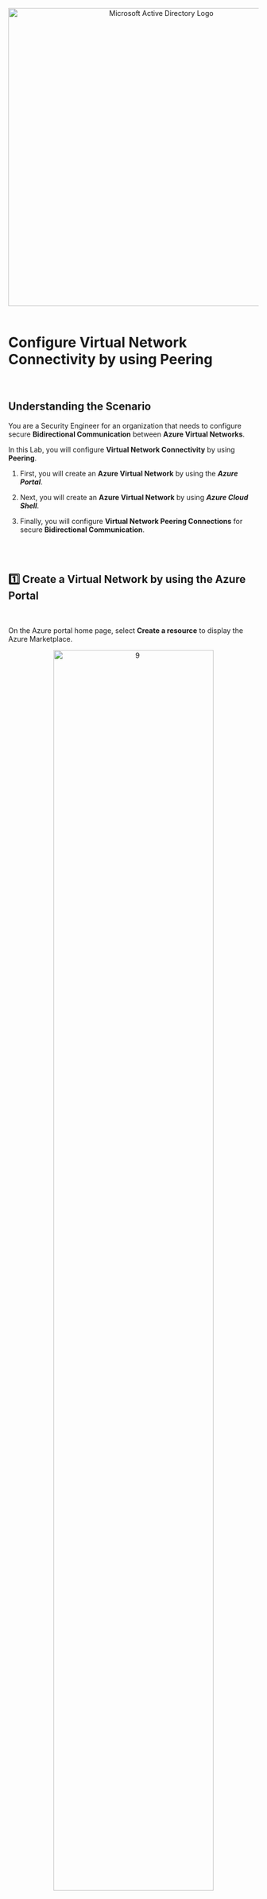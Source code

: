 <p align="center">
<img width="600" src="https://github.com/franciscovfonseca/Configure-Virtual-Network-Connectivity-by-Using-Peering/assets/172988970/5795419a-3012-4a57-b4b0-155c2dd93fc7" alt="Microsoft Active Directory Logo"/>
<br>
<br>



<h1> Configure Virtual Network Connectivity by using Peering </h1>
<br>

<h2>Understanding the Scenario</h2>

You are a Security Engineer for an organization that needs to configure secure **Bidirectional Communication** between **Azure Virtual Networks**.

In this Lab, you will configure **Virtual Network Connectivity** by using **Peering**.
1. First, you will create an **Azure Virtual Network** by using the ***Azure Portal***.

2. Next, you will create an **Azure Virtual Network** by using ***Azure Cloud Shell***.

3. Finally, you will configure **Virtual Network Peering Connections** for secure **Bidirectional Communication**.

<br>
<br>

<h2>1️⃣ Create a Virtual Network by using the Azure Portal</h2>
<br>
 
On the Azure portal home page, select **Create a resource** to display the Azure Marketplace.
<p align="center">
<img src="https://github.com/franciscovfonseca/Configure-Virtual-Network-Connectivity-by-Using-Peering/assets/172988970/5b9a2405-7215-4592-95f3-363c871949ef" height="80%" width="80%" alt="9"/><br />
<br>

In Search the Marketplace, search for and select ***Virtual Network***, and then select **Create**.
<p align="center">
<img src="https://github.com/franciscovfonseca/Configure-Virtual-Network-Connectivity-by-Using-Peering/assets/172988970/d5bede9d-9732-4c85-8d17-af609b9726fa" height="80%" width="80%" alt="9"/><br />
<br>
  
<p align="center">
<img src="https://github.com/franciscovfonseca/Configure-Virtual-Network-Connectivity-by-Using-Peering/assets/172988970/ca90a091-571d-49f1-beed-ddd25755c5c9" height="80%" width="80%" alt="9"/><br />
<br>

On the Create virtual network blade, on the Basics page, in Resource group, select **corp-datalod42226775**, in Virtual network name, enter ***webVNET***, and then select **Next**.
<p align="center">
<img src="https://github.com/franciscovfonseca/Configure-Virtual-Network-Connectivity-by-Using-Peering/assets/172988970/e1696f0a-06fd-4ae4-ae95-3f6c8bfd0507" height="50%" width="50%" alt="9"/><br />
<br>

On the Security page, select **Next**.

On the IP addresses page, in IPv4 address space, select **Delete address space**, and then select **Add IPv4 address space**.
<p align="center">
<img src="https://github.com/franciscovfonseca/Configure-Virtual-Network-Connectivity-by-Using-Peering/assets/172988970/c0524a5f-97cb-478a-bad8-b6fc9236fe7f" height="50%" width="50%" alt="9"/><br />
<br>

For IP address, enter ***10.10.0.0***, and confirm the subnet mask is **/16**.

Select **Add a subnet** to open the Add subnet blade.
<p align="center">
<img src="https://github.com/franciscovfonseca/Configure-Virtual-Network-Connectivity-by-Using-Peering/assets/172988970/aa430c55-3c00-4b97-b21a-aa572a0f2373" height="50%" width="50%" alt="9"/><br />
<br>

On the Add subnet blade, in Subnet name, enter ***web***, in Starting address, enter ***10.10.0.0***.

In Subnet size, select **/25**, and then select **Add**.
<p align="center">
<img src="https://github.com/franciscovfonseca/Configure-Virtual-Network-Connectivity-by-Using-Peering/assets/172988970/9b7da0cd-748d-4bb3-a77b-c12abd46eb7a" height="50%" width="50%" alt="9"/><br />
<br>

On the Create virtual network blade, select **Review + create**, and then select **Create** to create the virtual network.
<p align="center">
<img src="https://github.com/franciscovfonseca/Configure-Virtual-Network-Connectivity-by-Using-Peering/assets/172988970/f75b053a-1f8a-4b33-b502-73fa7feba6b3" height="50%" width="50%" alt="9"/><br />
<br>

✅ You will use this **Virtual Network** for the **Web Tier**.

<br>
<br>

<h2>2️⃣ Create a Virtual Network by using Azure Cloud Shell</h2>
<br>
 
In the Azure Portal, in the global controls, select the **Cloud Shell** icon.
<p align="center">
<img src="https://github.com/franciscovfonseca/Configure-Virtual-Network-Connectivity-by-Using-Peering/assets/172988970/83d5df37-6cdb-4da2-8fa9-99a4fdb61607" height="80%" width="80%" alt="9"/><br />
<br>

In the Welcome to Azure Cloud Shell dialog box, select **Bash**.
<p align="center">
<img src="https://github.com/franciscovfonseca/Configure-Virtual-Network-Connectivity-by-Using-Peering/assets/172988970/56b65cb6-9732-45a0-abbe-ab0bdd5557d0" height="80%" width="80%" alt="9"/><br />
<br>

In the Getting started window, select **Mount storage account**, in Storage account subscription, select the existing **hallenge Labs** option, and then select **Apply**.
<p align="center">
<img src="https://github.com/franciscovfonseca/Configure-Virtual-Network-Connectivity-by-Using-Peering/assets/172988970/598c5ba9-9345-4c4a-9c3f-602c8ed9c580" height="80%" width="80%" alt="9"/><br />
<br>

In the Mount storage account window, select **I want to create a storage account**, and then select **Next**.
<p align="center">
<img src="https://github.com/franciscovfonseca/Configure-Virtual-Network-Connectivity-by-Using-Peering/assets/172988970/03d7e688-f940-451a-873f-c601cb059b02" height="80%" width="80%" alt="9"/><br />
<br>

In the Create storage account window, in Resource group, select **corp-datalod42226775**.

In Region, select **(US) East US**.

In Storage account name, enter ***cs42226775***.

In File share, enter ***cloudshell***, and then select **Create**.
<p align="center">
<img src="https://github.com/franciscovfonseca/Configure-Virtual-Network-Connectivity-by-Using-Peering/assets/172988970/81b26701-7e3a-4e31-96d1-ac2481276ecc" height="80%" width="80%" alt="9"/><br />
<br>

The Cloud Shell should take approximately 1–2 minutes to initialize.


✅ You will use this **Virtual Network** for the **Application Tier**.

<br>
<h2></h2>
<br>

In Azure Cloud Shell, run the following command to create a virtual network and subnet:

```commandline
az network vnet create --name appVNET --resource-group corp-datalod42226775 --address-prefix 10.20.0.0/16 --subnet-name app --subnet-prefix 10.20.0.0/25
```
<br>

⚠️ Cloud Shell does not support the keyboard shortcut Ctrl+V for paste.

- Instead, select the command prompt, and then use **Ctrl+Shift+V** to paste.

<p align="center">
<img src="https://github.com/franciscovfonseca/Configure-Virtual-Network-Connectivity-by-Using-Peering/assets/172988970/1633eed3-851a-4949-9c7e-f920217d3425" height="80%" width="80%" alt="9"/><br />
<br>

<p align="center">
<img src="https://github.com/franciscovfonseca/Configure-Virtual-Network-Connectivity-by-Using-Peering/assets/172988970/eb66d335-b144-46bb-8adc-59ff15426181" height="80%" width="80%" alt="9"/><br />
<br>
<h2></h2>
<br>

Run the following command to verify the presence of a virtual network and subnet:

```commandline
az network vnet show --name appVNET --resource-group corp-datalod42226775
```
<br>
<p align="center">
<img src="https://github.com/franciscovfonseca/Configure-Virtual-Network-Connectivity-by-Using-Peering/assets/172988970/ce8116a3-778c-4113-abae-66448f272a19" height="80%" width="80%" alt="9"/><br />
<br>

The following screenshot shows the virtual network name and subnet name property values in the command output:
<p align="center">
<img src="https://github.com/franciscovfonseca/Configure-Virtual-Network-Connectivity-by-Using-Peering/assets/172988970/dd402600-f67e-4a8b-8f94-c5d917f0d207" height="80%" width="80%" alt="9"/><br />
<br>

Close the **Cloud Shell** window.

<br>
<br>

<h2>3️⃣ Configure Peering Connections between the Virtual Networks</h2>
<br>
 
On the Azure portal home page, in the Search bar, search for and select webVNET to display the ***webVNET*** virtual network page.
<p align="center">
<img src="https://github.com/franciscovfonseca/Configure-Virtual-Network-Connectivity-by-Using-Peering/assets/172988970/5b9a2405-7215-4592-95f3-363c871949ef" height="80%" width="80%" alt="9"/><br />
<br>

On the webVNET resource menu, in Settings, select **Peerings**, and then on the command bar, select **Add** to add a peering connection between the virtual networks.
<p align="center">
<img src="https://github.com/franciscovfonseca/Configure-Virtual-Network-Connectivity-by-Using-Peering/assets/172988970/d5bede9d-9732-4c85-8d17-af609b9726fa" height="80%" width="80%" alt="9"/><br />
<br>

On the Add peering page, in This virtual network, in Peering link name, enter ***webVNET-to-appVNET***.
<p align="center">
<img src="https://github.com/franciscovfonseca/Configure-Virtual-Network-Connectivity-by-Using-Peering/assets/172988970/ca90a091-571d-49f1-beed-ddd25755c5c9" height="80%" width="80%" alt="9"/><br />
<br>

In Remote virtual network, in Peering link name, enter ***appVNET-to-webVNET***, and then in Virtual network, select **appVNET**.
<p align="center">
<img src="https://github.com/franciscovfonseca/Configure-Virtual-Network-Connectivity-by-Using-Peering/assets/172988970/ca90a091-571d-49f1-beed-ddd25755c5c9" height="80%" width="80%" alt="9"/><br />
<br>

Select **Add**, and then wait for the peering connection to be created.
<p align="center">
<img src="https://github.com/franciscovfonseca/Configure-Virtual-Network-Connectivity-by-Using-Peering/assets/172988970/ca90a091-571d-49f1-beed-ddd25755c5c9" height="80%" width="80%" alt="9"/><br />

<br>
<h2></h2>
<br>

<h3>➡️ Verify that the webVNET-to-appVNET peering connection status is Connected</h3>
<br>

On the webVNET resource menu, in Settings, select **Peerings**.

On the Peerings page, in webVNET-to-appVNET, verify that the Peering status is **Connected**.

<p align="center">
<img src="https://github.com/franciscovfonseca/Configure-Virtual-Network-Connectivity-by-Using-Peering/assets/172988970/ca90a091-571d-49f1-beed-ddd25755c5c9" height="80%" width="80%" alt="9"/><br />

 <br>
<h2></h2>
<br>

<h3>➡️ Verify that the appVNET-to-webVNET peering connection status is Connected</h3>
<br>

On the webVNET - Peerings page, in webVNET-to-appVNET, in Peer, select **appVNET** to display the appVNET virtual network page.

<p align="center">
<img src="https://github.com/franciscovfonseca/Configure-Virtual-Network-Connectivity-by-Using-Peering/assets/172988970/ca90a091-571d-49f1-beed-ddd25755c5c9" height="80%" width="80%" alt="9"/><br />
<br>

On the appVNET resource menu, in Settings, select **Peerings**.

On the Peerings page, in appVNET-to-webVNET, verify that the Peering status is **Connected**.

<p align="center">
<img src="https://github.com/franciscovfonseca/Configure-Virtual-Network-Connectivity-by-Using-Peering/assets/172988970/ca90a091-571d-49f1-beed-ddd25755c5c9" height="80%" width="80%" alt="9"/><br />
<br>

If the peering connection does not appear on the Peerings page, on the command bar, select **Refresh**.


<br>
<br>
<br>
<br>

